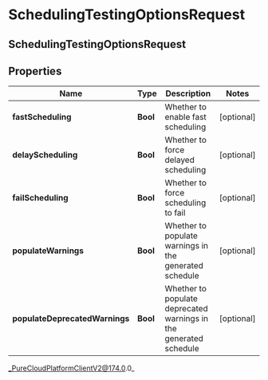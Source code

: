# SchedulingTestingOptionsRequest

## SchedulingTestingOptionsRequest

## Properties

|Name | Type | Description | Notes|
|------------ | ------------- | ------------- | -------------|
| **fastScheduling** | **Bool** | Whether to enable fast scheduling | [optional] |
| **delayScheduling** | **Bool** | Whether to force delayed scheduling | [optional] |
| **failScheduling** | **Bool** | Whether to force scheduling to fail | [optional] |
| **populateWarnings** | **Bool** | Whether to populate warnings in the generated schedule | [optional] |
| **populateDeprecatedWarnings** | **Bool** | Whether to populate deprecated warnings in the generated schedule | [optional] |



_PureCloudPlatformClientV2@174.0.0_
